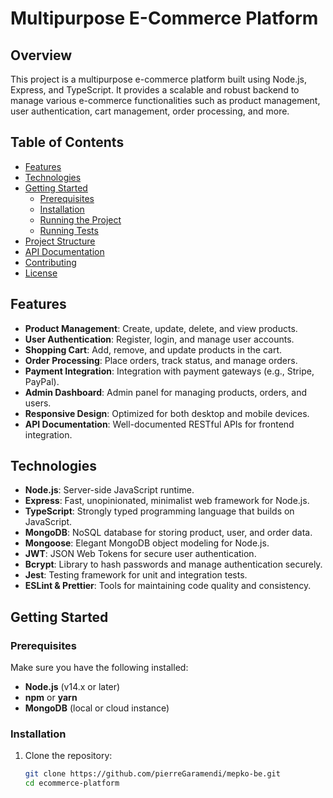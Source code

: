 # Multipurpose E-Commerce Platform

## Overview

This project is a multipurpose e-commerce platform built using Node.js, Express, and TypeScript. It provides a scalable and robust backend to manage various e-commerce functionalities such as product management, user authentication, cart management, order processing, and more.

## Table of Contents

- [Features](#features)
- [Technologies](#technologies)
- [Getting Started](#getting-started)
  - [Prerequisites](#prerequisites)
  - [Installation](#installation)
  - [Running the Project](#running-the-project)
  - [Running Tests](#running-tests)
- [Project Structure](#project-structure)
- [API Documentation](#api-documentation)
- [Contributing](#contributing)
- [License](#license)

## Features

- **Product Management**: Create, update, delete, and view products.
- **User Authentication**: Register, login, and manage user accounts.
- **Shopping Cart**: Add, remove, and update products in the cart.
- **Order Processing**: Place orders, track status, and manage orders.
- **Payment Integration**: Integration with payment gateways (e.g., Stripe, PayPal).
- **Admin Dashboard**: Admin panel for managing products, orders, and users.
- **Responsive Design**: Optimized for both desktop and mobile devices.
- **API Documentation**: Well-documented RESTful APIs for frontend integration.

## Technologies

- **Node.js**: Server-side JavaScript runtime.
- **Express**: Fast, unopinionated, minimalist web framework for Node.js.
- **TypeScript**: Strongly typed programming language that builds on JavaScript.
- **MongoDB**: NoSQL database for storing product, user, and order data.
- **Mongoose**: Elegant MongoDB object modeling for Node.js.
- **JWT**: JSON Web Tokens for secure user authentication.
- **Bcrypt**: Library to hash passwords and manage authentication securely.
- **Jest**: Testing framework for unit and integration tests.
- **ESLint & Prettier**: Tools for maintaining code quality and consistency.

## Getting Started

### Prerequisites

Make sure you have the following installed:

- **Node.js** (v14.x or later)
- **npm** or **yarn**
- **MongoDB** (local or cloud instance)

### Installation

1. Clone the repository:

   ```bash
   git clone https://github.com/pierreGaramendi/mepko-be.git
   cd ecommerce-platform
